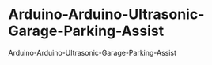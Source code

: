 # Arduino-Arduino-Ultrasonic-Garage-Parking-Assist
Arduino-Arduino-Ultrasonic-Garage-Parking-Assist
